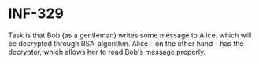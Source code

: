 # INF-329
Task is that Bob (as a gentleman) writes some message to Alice, which will be decrypted through RSA-algorithm.
Alice - on the other hand - has the decryptor, which allows her to read Bob's message properly.
